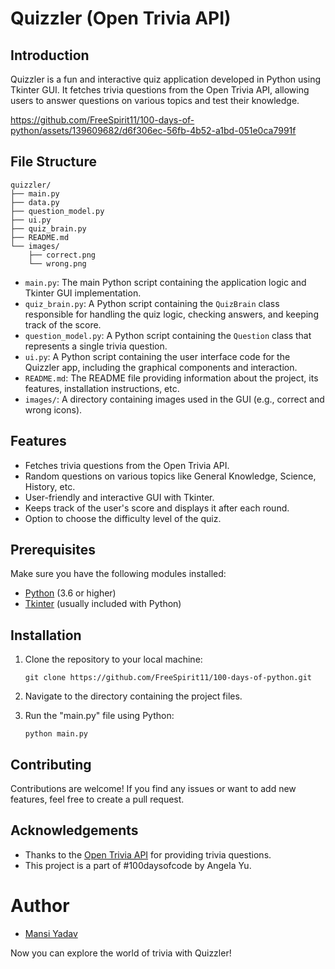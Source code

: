 # Quizzler (Open Trivia API)

## Introduction

Quizzler is a fun and interactive quiz application developed in Python using Tkinter GUI. It fetches trivia questions from the Open Trivia API, allowing users to answer questions on various topics and test their knowledge.

https://github.com/FreeSpirit11/100-days-of-python/assets/139609682/d6f306ec-56fb-4b52-a1bd-051e0ca7991f

## File Structure

```
quizzler/
├── main.py
├── data.py
├── question_model.py
├── ui.py
├── quiz_brain.py
├── README.md
└── images/
    ├── correct.png
    └── wrong.png

```

- `main.py`: The main Python script containing the application logic and Tkinter GUI implementation.
- `quiz_brain.py`: A Python script containing the `QuizBrain` class responsible for handling the quiz logic, checking answers, and keeping track of the score.
- `question_model.py`: A Python script containing the `Question` class that represents a single trivia question.
- `ui.py`: A Python script containing the user interface code for the Quizzler app, including the graphical components and interaction.
- `README.md`: The README file providing information about the project, its features, installation instructions, etc.
- `images/`: A directory containing images used in the GUI (e.g., correct and wrong icons).

## Features

- Fetches trivia questions from the Open Trivia API.
- Random questions on various topics like General Knowledge, Science, History, etc.
- User-friendly and interactive GUI with Tkinter.
- Keeps track of the user's score and displays it after each round.
- Option to choose the difficulty level of the quiz.

## Prerequisites

Make sure you have the following modules installed:

- [Python](https://www.python.org/downloads/) (3.6 or higher)
- [Tkinter](https://docs.python.org/3/library/tkinter.html) (usually included with Python)

## Installation 

1. Clone the repository to your local machine:
   ```shell
   git clone https://github.com/FreeSpirit11/100-days-of-python.git
   ```

2. Navigate to the directory containing the project files.

3. Run the "main.py" file using Python:
   ```shell
   python main.py
   ```

## Contributing

Contributions are welcome! If you find any issues or want to add new features, feel free to create a pull request.

## Acknowledgements

- Thanks to the [Open Trivia API](https://opentdb.com/) for providing trivia questions.
- This project is a part of #100daysofcode by Angela Yu.

# Author 

- [Mansi Yadav](https://github.com/FreeSpirit11)
  
Now you can explore the world of trivia with Quizzler! 
